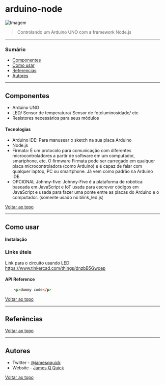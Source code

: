 # arduino-node

![Imagem](https://circuitdigest.com/fullimage?i=circuitdiagram_mic/Circuit-Diagram-for-Controlling-an-LED-using-Nodejs-and-Arduino.png)

> Controlando um Arduino UNO com a framework Node.js

---

### Sumário

- [Componentes](#componentes)
- [Como usar](#como-usar)
- [Referencias](#referencias)
- [Autores](#autores)

---

## Componentes

- Arduino UNO
- LED/ Sensor de temperatura/ Sensor de fotoluminosidade/ etc
- Resistores necessários para seus módulos

#### Tecnologias

- Arduino IDE: Para manusear o sketch na sua placa Arduino
- Node.js
- Firmata: É um protocolo para comunicação com diferentes microcontroladores a partir de software em um computador, smartphone, etc. O firmware Firmata pode ser carregado em qualquer placa microcontroladora (como Arduino) e é capaz de falar com qualquer laptop, PC ou smartphone. Já vem como padrão na Arduino IDE.
- OPCIONAL Johnny-five: Johnny-Five é a plataforma de robótica baseada em JavaScript e IoT usada para escrever códigos em JavaScript e usada para fazer uma ponte entre as placas do Arduino e o computador. (somente usado no blink_led.js)

[Voltar ao topo](#arduino-node)

---

## Como usar

#### Instalação

### Links úteis

Link para o circuito usando LED: https://www.tinkercad.com/things/dnzbB5Gwoep 

#### API Reference

```html
    <p>dummy code</p>
```
[Voltar ao topo](#arduino-node)

---

## Referências
[Voltar ao topo](#arduino-node)

---

## Autores

- Twitter - [@jamesqquick](https://twitter.com/jamesqquick)
- Website - [James Q Quick](https://jamesqquick.com)

[Voltar ao topo](#arduino-node)
